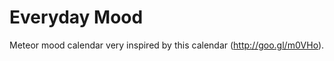 Everyday Mood
============

Meteor mood calendar very inspired by this calendar (http://goo.gl/m0VHo).
